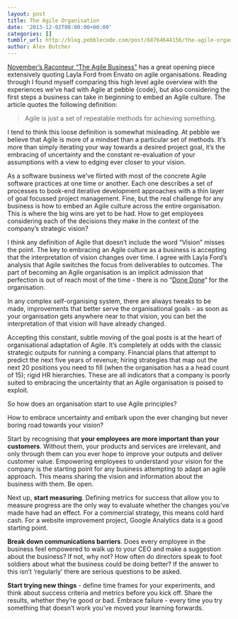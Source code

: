 ```yaml
---
layout: post
title: The Agile Organisation
date: '2013-12-02T08:00:00+00:00'
categories: []
tumblr_url: http://blog.pebblecode.com/post/68764644156/the-agile-organisation
author: Alex Butcher
---
```

<p><a href="http://raconteur.net/the-agile-business">November’s Raconteur “The Agile Business”</a> has a great opening piece extensively quoting Layla Ford from Envato on agile organisations. Reading through I found myself comparing this high level agile overview with the experiences we’ve had with Agile at pebble {code}, but also considering the first steps a business can take in beginning to embed an Agile culture. The article quotes the following definition:</p>

<blockquote>
<div>Agile is just a set of repeatable methods for achieving something.</div>
</blockquote>

<p>I tend to think this loose definition is somewhat misleading. At pebble we believe that Agile is more of a mindset than a particular set of methods. It’s more than simply iterating your way towards a desired project goal, it’s the embracing of uncertainty and the constant re-evaluation of your assumptions with a view to edging ever closer to your vision.</p>

<p>As a software business we’ve flirted with most of the concrete Agile software practices at one time or another. Each one describes a set of processes to book-end iterative development approaches with a thin layer of goal focussed project management. Fine, but the real challenge for any business is how to embed an Agile culture across the entire organisation. This is where the big wins are yet to be had. How to get employees considering each of the decisions they make in the context of the company’s strategic vision?</p>

<p>I think any definition of Agile that doesn’t include the word “Vision” misses the point. The key to embracing an Agile culture as a business is accepting that the interpretation of vision changes over time. I agree with Layla Ford’s analysis that Agile switches the focus from deliverables to outcomes. The part of becoming an Agile organisation is an implicit admission that perfection is out of reach most of the time - there is no “<a href="http://accurev.com/blog/2013/08/26/when-is-software-really-done/">Done Done</a>&ldquo; for the organisation.</p>

<p>In any complex self-organising system, there are always tweaks to be made, improvements that better serve the organisational goals - as soon as your organisation gets anywhere near to that vision, you can bet the interpretation of that vision will have already changed.</p>

<p>Accepting this constant, subtle moving of the goal posts is at the heart of organisational adaptation of Agile. It’s completely at odds with the classic strategic outputs for running a company. Financial plans that attempt to predict the next five years of revenue; hiring strategies that map out the next 20 positions you need to fill (when the organisation has a a head count of 15); rigid HR hierarchies. These are all indicators that a company is poorly suited to embracing the uncertainty that an Agile organisation is poised to exploit.</p>

<p>So how does an organisation start to use Agile principles?</p>

<p>How to embrace uncertainty and embark upon the ever changing but never boring road towards your vision?</p>

<p>Start by recognising that <strong>your employees are more important than your customers</strong>. Without them, your products and services are irrelevant, and only through them can you ever hope to improve your outputs and deliver customer value. Empowering employees to understand your vision for the company is the starting point for any business attempting to adapt an agile approach. This means sharing the vision and information about the business with them. Be open.</p>

<p>Next up, <strong>start measuring</strong>. Defining metrics for success that allow you to measure progress are the only way to evaluate whether the changes you’ve made have had an effect. For a commercial strategy, this means cold hard cash. For a website improvement project, Google Analytics data is a good starting point.</p>

<p><strong>Break down communications barriers</strong>. Does every employee in the business feel empowered to walk up to your CEO and make a suggestion about the business? If not, why not? How often do directors speak to foot soldiers about what the business could be doing better? If the answer to this isn’t ‘regularly’ there are serious questions to be asked.</p>

<p><strong>Start trying new things</strong> - define time frames for your experiments, and think about success criteria and metrics before you kick off. Share the results, whether they’re good or bad. Embrace failure - every time you try something that doesn’t work you’ve moved your learning forwards.</p>
